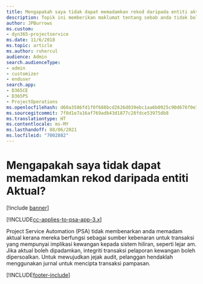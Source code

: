 ```yaml
---
title: Mengapakah saya tidak dapat memadamkan rekod daripada entiti aktual?
description: Topik ini memberikan maklumat tentang sebab anda tidak boleh merekod daripada entiti aktual.
author: JPBurrows
ms.custom:
- dyn365-projectservice
ms.date: 11/6/2018
ms.topic: article
ms.author: ruhercul
audience: Admin
search.audienceType:
- admin
- customizer
- enduser
search.app:
- D365CE
- D365PS
- ProjectOperations
ms.openlocfilehash: d60a3586fd1f0f688bcd2626d039ebc1aa6b0925c90d676f0e716400d8e8d6dd
ms.sourcegitcommit: 7f8d1e7a16af769adb43d1877c28fdce53975db8
ms.translationtype: HT
ms.contentlocale: ms-MY
ms.lasthandoff: 08/06/2021
ms.locfileid: "7002882"
---
```

# <a name="why-cant-i-delete-records-from-the-actuals-entity"></a>Mengapakah saya tidak dapat memadamkan rekod daripada entiti Aktual?

[!include [banner](../includes/psa-now-project-operations.md)]

[!INCLUDE[cc-applies-to-psa-app-3.x](../includes/cc-applies-to-psa-app-3x.md)]

Project Service Automation (PSA) tidak membenarkan anda memadam aktual kerana mereka berfungsi sebagai sumber kebenaran untuk transaksi yang mempunyai implikasi kewangan kepada sistem hiliran, seperti lejar am. Jika aktual boleh dipadamkan, integriti transaksi pelaporan kewangan boleh dipersoalkan. Untuk mewujudkan jejak audit, pelanggan hendaklah menggunakan jurnal untuk mencipta transaksi pampasan.



[!INCLUDE[footer-include](../includes/footer-banner.md)]
